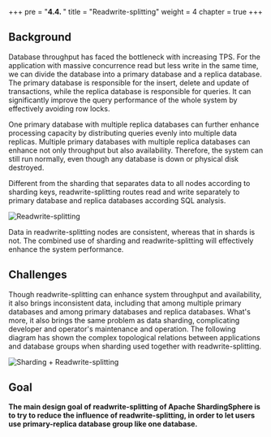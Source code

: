 +++
pre = "<b>4.4. </b>"
title = "Readwrite-splitting"
weight = 4
chapter = true
+++

## Background

Database throughput has faced the bottleneck with increasing TPS.
For the application with massive concurrence read but less write in the same time, we can divide the database into a primary database and a replica database.
The primary database is responsible for the insert, delete and update of transactions, while the replica database is responsible for queries.
It can significantly improve the query performance of the whole system by effectively avoiding row locks.

One primary database with multiple replica databases can further enhance processing capacity by distributing queries evenly into multiple data replicas.
Multiple primary databases with multiple replica databases can enhance not only throughput but also availability.
Therefore, the system can still run normally, even though any database is down or physical disk destroyed.

Different from the sharding that separates data to all nodes according to sharding keys, readwrite-splitting routes read and write separately to primary database and replica databases according SQL analysis.

![Readwrite-splitting](https://shardingsphere.apache.org/document/current/img/readwrite-splitting/readwrite-splitting-standalone.png)

Data in readwrite-splitting nodes are consistent, whereas that in shards is not.
The combined use of sharding and readwrite-splitting will effectively enhance the system performance.

## Challenges

Though readwrite-splitting can enhance system throughput and availability, it also brings inconsistent data, including that among multiple primary databases and among primary databases and replica databases.
What's more, it also brings the same problem as data sharding, complicating developer and operator's maintenance and operation.
The following diagram has shown the complex topological relations between applications and database groups when sharding used together with readwrite-splitting.

![Sharding + Readwrite-splitting](https://shardingsphere.apache.org/document/current/img/readwrite-splitting/sharding-and-readwrite-splitting.png)

## Goal

**The main design goal of readwrite-splitting of Apache ShardingSphere is to try to reduce the influence of readwrite-splitting, in order to let users use primary-replica database group like one database.**